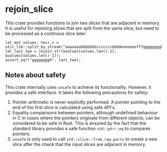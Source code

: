 # rejoin_slice

This crate provides functions to join two slices that are adjacent in memory.
It is useful for rejoining slices that are split from the same slice,
but need to be processed as a continous slice later:
```
let mut values: Vec<_> = util_lib::split_by_streak("aaaaaaabbbbbbbcccccccddddeeeeeeefffggggggggh");
let last_two = rejoin_str(&values[values.len()-2], &values[values.len()-1]);
assert_eq!("ggggggggh", last_two);
```
## Notes about safety
This crate internally uses `unsafe` to achieve its functionality.
However, it provides a safe interface.
It takes the following precautions for safety:
1. Pointer arithmetic is never explicitly performed. A pointer pointing to
the end of the first slice is calculated using safe API's.
2. Equality comparisons between pointers, although undefined behaviour in C in
cases where the pointers originate from different objects, can be considered
to be safe in Rust. This is ensured by the fact that the standard library
provides a safe function `std::ptr::eq` to compares pointers.
3. `unsafe` is only used to call `std::slice::from_raw_parts` to create a new
slice after the check that the input slices are adjacent in memory.
